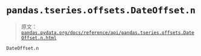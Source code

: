 # `pandas.tseries.offsets.DateOffset.n`

> 原文：[`pandas.pydata.org/docs/reference/api/pandas.tseries.offsets.DateOffset.n.html`](https://pandas.pydata.org/docs/reference/api/pandas.tseries.offsets.DateOffset.n.html)

```py
DateOffset.n
```
